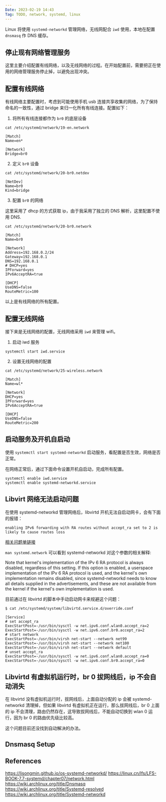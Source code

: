 ```yaml
---
Date: 2023-02-19 14:43
Tag: TODO, network, systemd, linux
---
```



Linux 将使用 `systemd-networkd` 管理网络，无线网配合 `iwd` 使用，本地在配置 `dnsmasq` 作 DNS 缓存。

## 停止现有网络管理服务

这里主要介绍配置有线网络，以及无线网络的过程。在开始配置前，需要把正在使用的网络管理服务停止掉，以避免出现冲突。

## 配置有线网络

有线网络主要配置时，考虑到可能使用手机 usb 连接共享收集的网络，为了保持命名的一致性，通过 bridge 来归一化所有有线连接。配置如下：

1.  将所有有线连接都作为 `br0` 的底层设备

```
cat /etc/systemd/network/19-en.network
```

```
[Match]
Name=en*

[Network]
Bridge=br0
```

2.  定义 `br0` 设备

```
cat /etc/systemd/network/20-br0.netdev
```

```
[NetDev]
Name=br0
Kind=bridge
```

3.  配置 `br0` 的网络

这里采用了 dhcp 的方式获取 ip，由于我采用了独立的 DNS 解析，这里配置不使用 DNS.

```
cat /etc/systemd/network/20-br0.network
```

```
[Match]
Name=br0

[Network]
Address=192.168.0.2/24
Gateway=192.168.0.1
DNS=192.168.0.1
# DHCP=yes
IPForward=yes
IPv6AcceptRA=true

[DHCP]
UseDNS=false
RouteMetric=100
```

以上是有线网络的所有配置。

## 配置无线网络

接下来是无线网络的配置，无线网络采用 `iwd` 来管理 wifi。

1.  启动 iwd 服务
```
systemctl start iwd.service
```
2.  设置无线网络的配置

```
cat /etc/systemd/network/25-wireless.network
```

```
[Match]
Name=wl*

[Network]
DHCP=yes
IPForward=yes
IPv6AcceptRA=true

[DHCP]
UseDNS=false
RouteMetric=200
```

## 启动服务及开机自启动

使用 `systemctl start systemd-networkd` 启动服务，看配置是否生效，网络是否正常。

在网络正常后，通过下面命令设置开机自启动，完成所有配置。

```
systemctl enable iwd.service
systemctl enable systemd-networkd.service
```

## Libvirt 网络无法启动问题

在使用 systemd-networkd 管理网络后，libvirtd 开机无法自启动网卡，会有下面的报错：

```
enabling IPv6 forwarding with RA routes without accept_ra set to 2 is likely to cause routes loss
```

[相关问题单链接](https://bugzilla.redhat.com/show_bug.cgi?id=1639087)

`man systemd.network` 可以看到 systemd-networkd 对这个参数的相关解释:

Note that kernel's implementation of the IPv 6 RA protocol is always disabled, regardless of this setting. If this option is enabled, a userspace implementation of the IPv 6 RA protocol is used, and the kernel's own implementation remains disabled, since systemd-networkd needs to know all details supplied in the advertisements, and these are not available from the kernel if the kernel's own implementation is used.

目前通过在 libvirtd 的脚本中手动启动网卡来规避这个问题：

```
$ cat /etc/systemd/system/libvirtd.service.d/override.conf
```

```
[Service]
# set accept_ra
ExecStartPost=-/usr/bin/sysctl -w net.ipv6.conf.wlan0.accept_ra=2
ExecStartPost=-/usr/bin/sysctl -w net.ipv6.conf.br0.accept_ra=2
# start network
ExecStartPost=-/usr/bin/virsh net-start --network net99
ExecStartPost=-/usr/bin/virsh net-start --network net100
ExecStartPost=-/usr/bin/virsh net-start --network default
# unset accept_ra
ExecStartPost=-/usr/bin/sysctl -w net.ipv6.conf.wlan0.accept_ra=0
ExecStartPost=-/usr/bin/sysctl -w net.ipv6.conf.br0.accept_ra=0
```

## Libvirtd 有虚拟机运行时，br 0 拔网线后，ip 不会自动消失

在 libvirtd 没有虚拟机运行时，拔网线后，上面自动分配的 ip 会被 systemd-networkd 清理掉，但如果 libvirtd 有虚拟机正在运行，那么拔网线后，br 0 上面的 ip 不会清理，路由仍然存在，这导致拔网线后，不能自动切换到 wlan 0 运行，因为 br 0 的路由优先级比较高。

这个问题目前还没找到自动解决的办法。

## Dnsmasq Setup

## References

https://lisongmin.github.io/os-systemd-networkd/
https://linux.cn/lfs/LFS-BOOK-7.7-systemd/chapter07/network.html
https://wiki.archlinux.org/title/Dnsmasq
https://wiki.archlinux.org/title/Systemd-resolved
https://wiki.archlinux.org/title/Systemd-networkd
